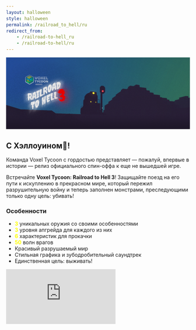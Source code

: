 ```yaml
---
layout: halloween
style: halloween
permalink: /railroad_to_hell/ru
redirect_from:
    - /railroad-to-hell_ru
    - /railroad-to-hell/ru
---
```


<img src="/assets/halloween/hero.png" class="halloween-img"/>

## С Хэллоуином🎃!

Команда Voxel Tycoon с гордостью представляет — пожалуй, впервые в истории — релиз официального спин-оффа к еще не вышедшей игре.

Встречайте **Voxel Tycoon: Railroad to Hell 3**! Защищайте поезд на его пути к искуплению в прекрасном мире, который пережил разрушительную войну и теперь заполнен монстрами, преследующими только одну цель: убивать!

### Особенности

<ul>
    <li><b style="color: yellow">3</b> уникальных оружия со своими особенностями </li>
    <li><b style="color: yellow">3</b> уровня апгрейда для каждого из них</li>
    <li><b style="color: yellow">6</b> характеристик для прокачки</li>
    <li><b style="color: yellow">50</b> волн врагов</li>
    <li>Красивый разрушаемый мир</li>
    <li>Стильная графика и зубодробительный саундтрек</li>
    <li>Единственная цель: выживать!</li>
</ul>

<iframe class="widget-itchio_dark" frameborder="0" src="https://itch.io/embed/324650?linkback=true&amp;border_width=1&amp;bg_color=1e1728&amp;fg_color=ffffff&amp;link_color=b7278c&amp;border_color=4b4455"></iframe>